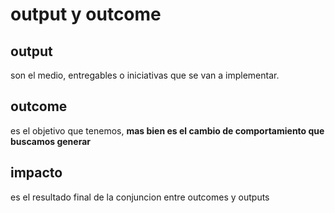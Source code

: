 # output y outcome

## output

son el medio, entregables o iniciativas que se van a implementar.

## outcome

es el objetivo que tenemos, **mas bien es el cambio de comportamiento que buscamos generar**

## impacto

es el resultado final de la conjuncion entre outcomes y outputs



